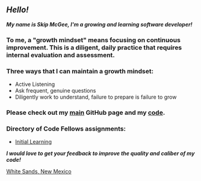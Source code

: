 
## *Hello!*

***My name is Skip McGee, I'm a growing and learning software developer!***

### To me, a "growth mindset" means focusing on continuous improvement. This is a diligent, daily practice that requires internal evaluation and assessment.
### Three ways that I can maintain a growth mindset:
  - Active Listening
  - Ask frequent, genuine questions
  - Diligently work to understand, failure to prepare is failure to grow

### Please check out my [main](https://skipmcgee.github.io) GitHub page and my [code](https://github.com/skipmcgee).

### Directory of Code Fellows assignments:
  - [Initial Learning](https://github.com/skipmcgee/skipmcgee.github.io/blob/main/reading-notes/initial_learning.md)
  

***I would love to get your feedback to improve the quality and caliber of my code!***

[White Sands, New Mexico](/images/whitesands.jpg)
